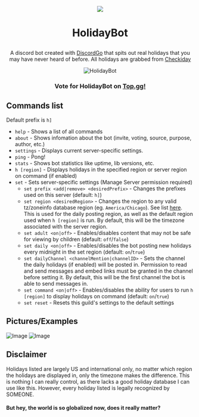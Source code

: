 <p align="center">
    <a href="https://discordapp.com/api/oauth2/authorize?client_id=504508062929911869&permissions=67456064&scope=bot">
        <img src="https://wildcard.yiff.church/i/ovgxbdm4.png" />
    </a>
</p>

# <p align="center">HolidayBot</p>
<p align="center">A discord bot created with <a href="https://github.com/bwmarrin/discordgo">DiscordGo</a> that spits out real holidays that you may have never heard of before. All holidays are grabbed from <a href="https://checkiday.com">Checkiday</a></p>
<p align="center">
  <img src="https://top.gg/api/widget/status/504508062929911869.svg" alt="HolidayBot" /></p>

### <p align="center">Vote for HolidayBot on [Top.gg!](https://top.gg/bot/504508062929911869/vote)</p>

## Commands list
Default prefix is `h]`

* `help` - Shows a list of all commands
* `about` - Shows infomation about the bot (invite, voting, source, purpose, author, etc.)
* `settings` - Displays current server-specific settings.
* `ping` - Pong!
* `stats` - Shows bot statistics like uptime, lib versions, etc.
* `h [region]` - Displays holidays in the specified region or server region on command (if enabled)
* `set` - Sets server-specific settings (Manage Server permission required)
    * `set prefix <add|remove> <desiredPrefix>` - Changes the prefixes used on this server (default: `h]`)
    * `set region <desiredRegion>` - Changes the region to any valid tz/zoneinfo database region (eg. `America/Chicago`). See list [here](https://en.wikipedia.org/wiki/List_of_tz_database_time_zones). This is used for the daily posting region, as well as the default region used when `h [region]` is run. By default, this will be the timezone associated with the server region.
    * `set adult <on|off>` - Enables/disables content that may not be safe for viewing by children (default: `off`/`false`)
    * `set daily <on|off>` - Enables/disables the bot posting new holidays every midnight in the set region (default: `on`/`true`)
    * `set dailyChannel <channelMention|channelID>` - Sets the channel the daily holidays (if enabled) will be posted in. Permission to read and send messages and embed links must be granted in the channel before setting it. By default, this will be the first channel the bot is able to send messages in.
    * `set command <on|off>` - Enables/disables the ability for users to run `h [region]` to display holidays on command (default: `on`/`true`)
    * `set reset` - Resets this guild's settings to the default settings


## Pictures/Examples
![Image](https://i.barkloaf.com/IswVIlmAJ.png "command")
![Image](https://i.barkloaf.com/qHLql1R6K.png "daily")


## Disclaimer
Holidays listed are largely US and international only, no matter which region the holidays are displayed in, only the timezone makes the difference. This is nothing I can really control, as there lacks a good holiday database I can use like this. However, every holiday listed is legally recognized by SOMEONE.
#### But hey, the world is so globalized now, does it really matter?